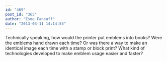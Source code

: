 ```yaml
---
id: "469"
post_id: "365"
author: "Esme Faneuff"
date: "2013-03-11 14:14:55"
---
```

Technically speaking, how would the printer put emblems into books? Were the emblems hand drawn each time? Or was there a way to make an identical image each time with a stamp or block print? What kind of technologies developed to make emblem usage easier and faster?
